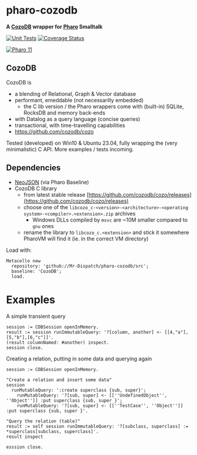 # pharo-cozodb

**A [CozoDB](https://www.cozodb.org) wrapper for [Pharo](https://www.pharo.org) Smalltalk**

[![Unit Tests](https://github.com/Mr-Dispatch/pharo-cozodb/workflows/Build/badge.svg?branch=main)](https://github.com/Mr-Dispatch/pharo-cozodb/actions?query=workflow%3ABuild)
[![Coverage Status](https://codecov.io/github/Mr-Dispatch/pharo-cozodb/coverage.svg?branch=main)](https://codecov.io/gh/Mr-Dispatch/pharo-cozodb/branch/main)

[![Pharo 11](https://img.shields.io/badge/Pharo-11-%23aac9ff.svg)](https://pharo.org/download)

## CozoDB 

CozoDB is 
- a blending of Relational, Graph & Vector database
- performant, emeddable (not necessarilly embedded)
  - the C lib version / the Pharo wrappers come with (built-in) SQLite, RocksDB and memory back-ends
- with Datalog as a query language (concise queries)
- transactional, with time-travelling capabilities
- https://github.com/cozodb/cozo

Tested (developed) on Win10 & Ubuntu 23.04, fully wrapping the (very minimalistic) C API. More examples / tests incoming.

## Dependencies

- [NeoJSON](https://github.com/svenvc/NeoJSON) (via Pharo Baseline)
- CozoDB C library
  - from latest stable release [https://github.com/cozodb/cozo/releases](https://github.com/cozodb/cozo/releases)
  - choose one of the `libcozo_c-<version>-<architecture>-<operating system>-<compiler>.<extension>.zip` archives
    - Windows DLLs compiled by `msvc` are ~10M smaller compared to `gnu` ones
  - rename the library to `libcozo_c.<extension>` and stick it somewhere PharoVM will find it (ie. in the correct VM directory)

Load with:

```Smalltalk
Metacello new
  repository: 'github://Mr-Dispatch/pharo-cozodb/src';
  baseline: 'CozoDB';
  load.
```

# Examples

A simple transient query
```Smalltalk
session := CDBSession openInMemory.
result := session runImmutableQuery: '?[column, another] <- [[4,"a"],[5,"b"],[6,"c"]]'.
(result columnNamed: #another) inspect.
session close.
```

Creating a relation, putting in some data and querying again
```Smalltalk
session := CDBSession openInMemory.

"Create a relation and insert some data"
session 
  runMutableQuery: ':create superclass {sub, super}';
	runMutableQuery: '?[sub, super] <- [[''UndefinedObject'', ''Object'']] :put superclass {sub, super }';
	runMutableQuery: '?[sub, super] <- [[''TestCase'', ''Object'']] :put superclass {sub, super }'.

"Query the relation (table)"	
result := self session runImmutableQuery: '?[subclass, superclass] := *superclass[subclass, superclass]'.
result inspect

esssion close.
```
